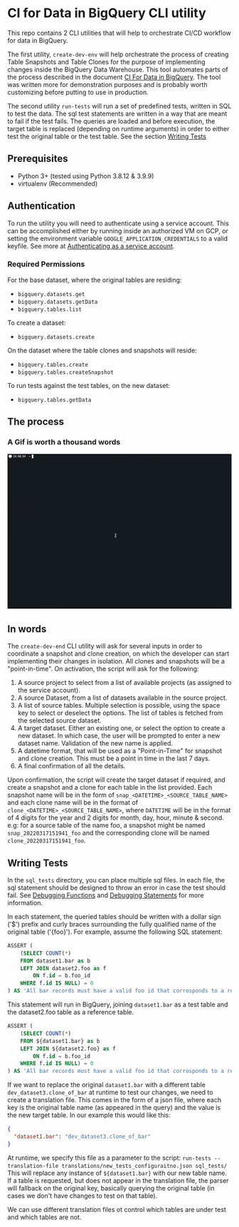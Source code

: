 # CI for Data in BigQuery CLI utility

This repo contains 2 CLI utilities that will help to orchestrate CI/CD workflow for data in BigQuery.

The first utility, `create-dev-env` will help orchestrate the process of creating Table Snapshots and Table Clones for the purpose of implementing changes inside the BigQuery Data Warehouse.
This tool automates parts of the process described in the document [CI For Data in BigQuery](https://cloud.google.com/architecture/continuous-integration-of-data-in-bigquery). The tool was written more for demonstration purposes and is probably worth customizing before putting to use in production.

The second utility `run-tests` will run a set of predefined tests, written in SQL to test the data. The sql test statements are written in a way that are meant to fail if the test fails. The queries are loaded and before execution, the target table is replaced (depending on runtime arguments) in order to either test the original table or the test table.
See the section [Writing Tests](#writing-tests) 


## Prerequisites
- Python 3+ (tested using Python 3.8.12 & 3.9.9)
- virtualenv (Recommended)

## Authentication
To run the utility you will need to authenticate using a service account. This can be accomplished either by running inside an authorized VM on GCP, or
setting the environment variable `GOOGLE_APPLICATION_CREDENTIALS` to a valid keyfile. See more
at [Authenticating as a service account](https://cloud.google.com/docs/authentication/production).

### Required Permissions
For the base dataset, where the original tables are residing:
- `bigquery.datasets.get`
- `bigquery.datasets.getData`
- `bigquery.tables.list`

To create a dataset:
- `bigquery.datasets.create`

On the dataset where the table clones and snapshots will reside:
- `bigquery.tables.create`
- `bigquery.tables.createSnapshot`

To run tests against the test tables, on the new dataset:
- `bigquery.tables.getData`
## The process
### A Gif is worth a thousand words
![Example run](./example-run.gif)

## In words
The `create-dev-end` CLI utility will ask for several inputs in order to coordinate a snapshot and clone creation, on which the developer can start implementing their changes in isolation. All clones and snapshots will be a "point-in-time".
On activation, the script will ask for the following:
1. A source project to select from a list of available projects (as assigned to the service account).
2. A source Dataset, from a list of datasets available in the source project.
3. A list of source tables. Multiple selection is possible, using the space key to select or deselect the options. The list of tables is fetched from the selected source dataset.
4. A target dataset. Either an existing one, or select the option to create a new dataset. In which case, the user will be prompted to enter a new dataset name. Validation of the new name is applied.
5. A datetime format, that will be used as a "Point-in-Time" for snapshot and clone creation. This must be a point in time in the last 7 days.
6. A final confirmation of all the details.

Upon confirmation, the script will create the target dataset if required, and create a snapshot and a clone for each table in the list provided. Each snapshot name will be in the form of `snap_<DATETIME>_<SOURCE_TABLE_NAME>` and each clone name will be in the format of `clone_<DATETIME>_<SOURCE_TABLE_NAME>`, where `DATETIME` will be in the format of 4 digits for the year and 2 digits for month, day, hour, minute & second.
e.g: for a source table of the name foo, a snapshot might be named `snap_20220317151941_foo` and the corresponding clone will be named `clone_20220317151941_foo`.

## Writing Tests
In the `sql_tests` directory, you can place multiple sql files. In each file, the sql statement should be designed to throw an error in case the test should fail. See [Debugging Functions](https://cloud.google.com/bigquery/docs/reference/standard-sql/debugging_functions) and [Debugging Statements](https://cloud.google.com/bigquery/docs/reference/standard-sql/debugging-statements) for more information.

In each statement, the queried tables should be written with a dollar sign ('$') prefix and curly braces surrounding the fully qualified name of the original table ('{foo}').
For example, assume the following SQL statement:
```sql
ASSERT (
    (SELECT COUNT(*) 
    FROM dataset1.bar as b 
    LEFT JOIN dataset2.foo as f 
        ON f.id = b.foo_id
    WHERE f.id IS NULL) = 0
) AS 'All bar records must have a valid foo id that corrosponds to a record in the foo table'
 ```
This statement will run in BigQuery, joining `dataset1.bar` as a test table and the dataset2.foo table as a reference table.
```sql
ASSERT (
    (SELECT COUNT(*) 
    FROM ${dataset1.bar} as b 
    LEFT JOIN ${dataset2.foo} as f 
        ON f.id = b.foo_id
    WHERE f.id IS NULL) = 0
) AS 'All bar records must have a valid foo id that corrosponds to a record in the foo table'
 ```

If we want to replace the original `dataset1.bar` with a different table `dev_dataset3.clone_of_bar` at runtime to test our changes, we need to create a translation file. This comes in the form of a json file, where each key is the original table name (as appeared in the query) and the value is the new target table. In our example this would like this:

```json
{
  "dataset1.bar": "dev_dataset3.clone_of_bar"
}
``` 
At runtime, we specify this file as a parameter to the script:
`run-tests --translation-file translations/new_tests_configuraitno.json sql_tests/`
This will replace any instance of `${dataset1.bar}` with our new table name. If a table is requested, but does not appear in the translation file, the parser will fallback on the original key, basically querying the original table (in cases we don't have changes to test on that table).

We can use different translation files ot control which tables are under test and which tables are not.